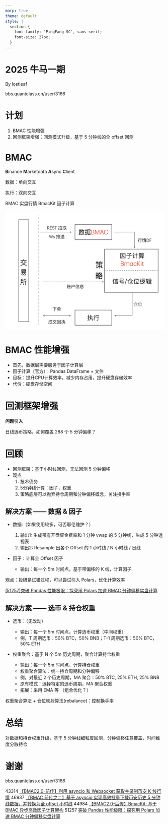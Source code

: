 ```yaml
---
marp: true
theme: default
style: |
  section {
    font-family: 'PingFang SC', sans-serif;
    font-size: 27px;
  }
---
```


<!-- headingDivider: 2 -->

# 2025 牛马一期

By lostleaf

bbs.quantclass.cn/user/3166

# 计划

1. BMAC 性能增强
1. 回测框架增强：回测模式升级，基于 5 分钟线的全 offset 回测

# BMAC

**B**inance **M**arketdata **A**sync **C**lient

数据：单向交互

执行：双向交互

BMAC 实盘行情
BmacKit 因子计算



![bg right:70% contain](image/image.001.jpeg)

# BMAC 性能增强

- 首先，数据层需要服务于因子计算层
- 因子计算（官方）：Pandas DataFrame + 文件
- 目标：提升CPU计算效率，减少内存占用，提升硬盘存储效率
- 代价：硬盘存储空间

# 回测框架增强

**问题引入**

日线选币策略，如何覆盖 288 个 5 分钟偏移？

# 回顾

- 回测框架：基于小时线回测，无法回测 5 分钟偏移
- 观点
    1. 技术债务
    1. 5分钟线计算：因子，权重
    1. 策略底层可以抛弃持仓周期和分钟偏移概念，关注换手率

## 解决方案 —— 数据 & 因子
    
- 数据:（如果使用较多，可否耶伦维护？） 
    1. 输出1: 生成带有开盘资金费率和 1 分钟 vwap 的 5 分钟线，生成 5 分钟透视表
    2. 输出2: Resample 出各个 Offset 的 1 小时线 / N 小时线 / 日线

- 因子：计算全 Offset 因子
    - 输出：每一个 5m 时间点，基于带偏移的 K 线，计算因子

观点：投研是试错过程，可以尝试引入 Polars，优化计算效率

[(51257)突破 Pandas 性能极限：探究用 Polars 加速 BMAC 分钟偏移实盘计算](https://bbs.quantclass.cn/thread/51257)


## 解决方案 —— 选币 & 持仓权重

- 选币：（无改动）
    - 输出：每一个 5m 时间点，计算选币权重（中间权重）
    - 例，T 周期选币：50% BTC，50% BNB；T-1 周期选币：50% BTC，50% ETH

- 权重聚合：基于 N 个 5m 历史周期，聚合计算持仓权重 
    - 输出：每一个 5m 时间点，计算持仓权重
    - 权重聚合算法：统一持仓周期和分钟偏移
    - 例，对最近 2 个历史周期，MA 聚合：50% BTC, 25% ETH, 25% BNB
    - 原有模式：选择特定的选币周期，MA 聚合权重
    - 拓展：采用 EMA 等 （组合优化？）

权重聚合算法 + 仓位映射算法(rebalance)：控制换手率

# 总结

对数据和持仓权重升级，基于 5 分钟线细粒度回测，分钟偏移任意覆盖，时间维度分散持仓

# 谢谢

bbs.quantclass.cn/user/3166

43314 [【BMAC2.0-前传】利用 asyncio 和 Websocket 获取并录制币安 K 线行情](https://bbs.quantclass.cn/thread/43314)
46937 [【BMAC 前传之二】基于 asyncio 实现高效批量下载币安历史 5 分钟线数据，并转换为全 offset 小时线](https://bbs.quantclass.cn/thread/46937)
44984 [【BMAC2.0-后传】BmacKit: 基于 BMAC 异步高效因子计算架构](https://bbs.quantclass.cn/thread/44984)
51257 [突破 Pandas 性能极限：探究用 Polars 加速 BMAC 分钟偏移实盘计算](https://bbs.quantclass.cn/thread/51257)